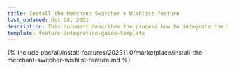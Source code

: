 ```yaml
---
title: Install the Merchant Switcher + Wishlist feature
last_updated: Oct 08, 2021
description: This document describes the process how to integrate the Merchant Switcher + Wishlist feature into a Spryker project.
template: feature-integration-guide-template
---
```


{% include pbc/all/install-features/202311.0/marketplace/install-the-merchant-switcher-wishlist-feature.md %} <!-- To edit, see /_includes/pbc/all/install-features/202311.0/marketplace/install-the-merchant-switcher-wishlist-feature.md -->
